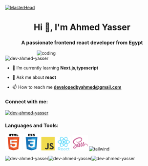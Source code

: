 [![MasterHead](https://camo.githubusercontent.com/700f2ecd2ca652d02ff0705ebdf8c4ee71dfbbe0d67fc02950f84eb251242ab9/68747470733a2f2f666972656261736573746f726167652e676f6f676c65617069732e636f6d2f76302f622f666c6578692d636f64696e672e61707073706f742e636f6d2f6f2f64656d706769372d35323066386435662d363364342d343435332d383832322d6462633134396165323766382e6769663f616c743d6d6564696126746f6b656e3d39316330633762322d393363332d343032392d623031312d316138373033633537333064)](https://ahmed-yasser.vercel.app/)
<h1 align="center">Hi 👋, I'm Ahmed Yasser</h1>
<h3 align="center">A passionate frontend react developer from Egypt</h3>
<img align="right" alt="coding" width="400" src="https://cdn.dribbble.com/users/1162077/screenshots/3848914/programmer.gif">

<p align="left"> <img src="https://komarev.com/ghpvc/?username=dev-ahmed-yasser&label=Profile%20views&color=0e75b6&style=flat" alt="dev-ahmed-yasser" /> </p>

- 🌱 I’m currently learning **Next.js,typescript**

- 💬 Ask me about **react**

- 📫 How to reach me **developedbyahmed@gmail.com**

<h3 align="left">Connect with me:</h3>
<p align="left">
<a href="https://linkedin.com/in/dev-ahmed-yasser" target="blank"><img align="center" src="https://raw.githubusercontent.com/rahuldkjain/github-profile-readme-generator/master/src/images/icons/Social/linked-in-alt.svg" alt="dev-ahmed-yasser" height="30" width="40" /></a>
</p>

<h3 align="left">Languages and Tools:</h3>
<p align="left"> 
<img src="https://raw.githubusercontent.com/devicons/devicon/master/icons/html5/html5-original-wordmark.svg" alt="html5" width="55" height="55"/>
<img src="https://raw.githubusercontent.com/devicons/devicon/master/icons/css3/css3-original-wordmark.svg" alt="css3" width="55" height="55"/>
<img src="https://raw.githubusercontent.com/devicons/devicon/master/icons/javascript/javascript-original.svg" alt="javascript" width="45" height="45"/>
<img src="https://raw.githubusercontent.com/devicons/devicon/master/icons/react/react-original-wordmark.svg" alt="react" width="50" height="45"/>
<img src="https://raw.githubusercontent.com/devicons/devicon/master/icons/sass/sass-original.svg" alt="sass "width="50" height="50"/>
<img src="https://www.vectorlogo.zone/logos/tailwindcss/tailwindcss-icon.svg" alt="tailwind" width="50" height="50"/> 
</p>


<p> 
  <img align="left" src="https://github-readme-stats.vercel.app/api/top-langs?username=dev-ahmed-yasser&show_icons=true&theme=tokyonight&locale=en&layout=compact" alt="dev-ahmed-yasser" height="195"/>
</p>
<p><img align="left" src="https://github-readme-stats.vercel.app/api?username=dev-ahmed-yasser&show_icons=true&theme=tokyonight&locale=en" alt="dev-ahmed-yasser"/></p>


<p>
  &nbsp;&nbsp;&nbsp;&nbsp;&nbsp;&nbsp;&nbsp;&nbsp;&nbsp;&nbsp;&nbsp;&nbsp;&nbsp;&nbsp;&nbsp;&nbsp;&nbsp;&nbsp;
  <img align="left" src="https://github-readme-streak-stats.herokuapp.com/?user=dev-ahmed-yasser&theme=tokyonight" alt="dev-ahmed-yasser" /></p>



